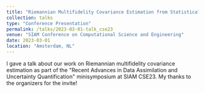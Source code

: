 ```yaml
---
title: "Riemannian Multifidelity Covariance Estimation from Statistically Coupled Observations"
collection: talks
type: "Conference Presentation"
permalink: /talks/2023-03-01-talk_cse23
venue: "SIAM Conference on Computational Science and Engineering"
date: 2023-03-01
location: "Amsterdam, NL"
---
```


I gave a talk about our work on Riemannian multifidelity covariance estimation as part of the "Recent Advances in Data Assimilation and Uncertainty Quantification" minisymposium at SIAM CSE23. My thanks to the organizers for the invite! 
